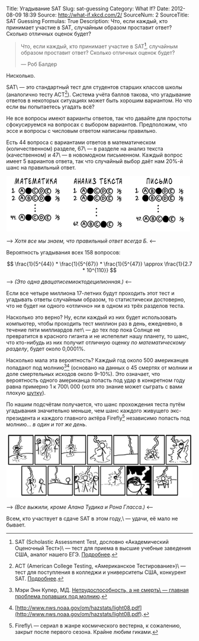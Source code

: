 Title: Угадывание SAT
Slug: sat-guessing
Category: What If?
Date: 2012-08-09 18:39
Source: http://what-if.xkcd.com/2/
SourceNum: 2
SourceTitle: SAT Guessing
Formulas: True
Description: Что, если каждый, кто принимает участие в SAT, случайным образом проставит ответ? Сколько отличных оценок будет?

> Что, если каждый, кто принимает участие в SAT[^a], случайным образом проставит ответ? Сколько отличных оценок будет?
>
> — Роб Балдер

[^a]: SAT (Scholastic Assessment Test, дословно «Академический Оценочный Тест»)\ — тест для приема в высшие учебные заведения США, аналог нашего ЕГЭ. [Подробнее](http://ru.wikipedia.org/wiki/SAT).

Нисколько.

SAT\ — это стандартный тест для студентов старших классов школы (аналогично тесту ACT[^b]). Система учёта баллов такова, что угадывание ответов в некоторых ситуациях может быть хорошим вариантом. Но что если вы попытаетесь угадать всё?

[^b]: ACT (American College Testing, «Американское Тестирование»)\ — тест для поступления в колледжи и университеты США, конкурент SAT. [Подробнее](http://ru.wikipedia.org/wiki/ACT).

Не все вопросы имеют варианты ответов, так что давайте для простоты сфокусируемся на вопросах с выбором вариантов. Предположим, что эссе и вопросы с числовым ответом написаны правильно.

Есть 44 вопроса с вариантами ответов в математическом (количественном) разделе, 67\ — в разделе на анализ текста (качественном) и 47\ — в новомодном письменном. Каждый вопрос имеет 5 вариантов ответа, так что случайный выбор даёт нам 20%-й шанс на правильный ответ.

![](/uploads/002-sat-guessing/sat_guessing_01_ru.png "Кругляшки с вариантами ответов.")

--> _Хотя все мы знаем, что правильный ответ всегда Б._ <--

Вероятность угадывания всех 158 вопросов:

$$ \frac{1}{5^{44}} * \frac{1}{5^{67}} * \frac{1}{5^{47}} \approx \frac{1}{2.7 * 10^{110}} $$

--> _(Это одна двацатисемиоктодецилионная.)_ <--

Если все четыре миллиона 17-летних будут проходить этот тест и угадывать ответы случайным образом, то статистически достоверно, что не будет ни одного «отлично» ни в одном из трёх разделов теста.

Насколько это верно? Ну, если каждый из них будет использовать компьютер, чтобы проходить тест миллион раз в день, ежедневно, в течение пяти миллиардов лет\ — до тех пор пока Солнце не превратится в красного гиганта и не испепелит нашу планету, то шанс, что кто-нибудь из них получит отличную оценку _по математическому разделу_, будет около 0,0001%.

Насколько мала эта вероятность? Каждый год около 500 американцев попадают под молнию[^1][^2] (основано на данных о 45 смертях от молнии и доле смертельных исходов около 9–10%). Это означает, что вероятность одного американца попасть под удар в конкретном году равна примерно 1 к 700\ 000 (хотя это знание может сыграть с вами плохую [шутку](http://xkcd.com/795/)).

[^1]: Мэри Энн Купер, МД. [Нетрудоспособность, а не смерть\ — главная проблема попавших под молнию](http://www.uic.edu/labs/lightninginjury/Disability.pdf).

[^2]: [http://www.nws.noaa.gov/om/hazstats/light08.pdf](http://www.nws.noaa.gov/om/hazstats/light08.pdf).

По нашим подсчётам получается, что шанс прохождения теста путём угадывания значительно меньше, чем шанс каждого живущего экс-президента и каждого главного актёра Firefly[^c] независимо попасть под молнию… _в один и тот же день_.

[^c]: Firefly\ — сериал в жанре космического вестерна, к сожалению, закрыт после первого сезона. Крайне любим гиками.

![](/uploads/002-sat-guessing/sat_guessing_02_ru.png "Бьющие молнии.")

--> _(Все выжили, кроме Алана Тудика и Рона Гласса.)_ <--

Всем, кто участвует в сдаче SAT в этом году,\ — удачи, её мало не бывает.

